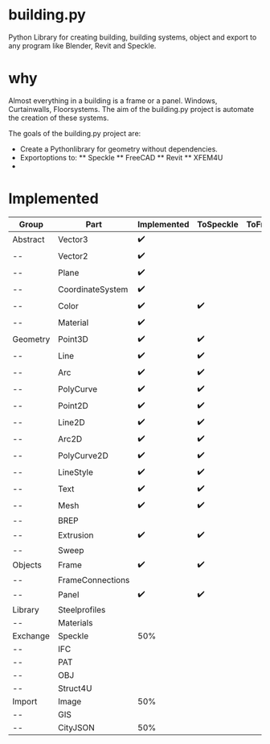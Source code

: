 # building.py
Python Library for creating building, building systems, object and export to any program like Blender, Revit and Speckle.

# why
Almost everything in a building is a frame or a panel. Windows, Curtainwalls, Floorsystems. The aim of the building.py project is automate the creation of these systems.

The goals of the building.py project are:
* Create a Pythonlibrary for geometry without dependencies.
* Exportoptions to:
** Speckle
** FreeCAD
** Revit
** XFEM4U
* 

# Implemented

Group | Part | Implemented | ToSpeckle | ToFreeCAD 
--- | --- | --- | --- | --- 
Abstract | Vector3 | :heavy_check_mark: |  |  
-- | Vector2 | :heavy_check_mark: |  |  
-- | Plane | :heavy_check_mark: |  |  
-- | CoordinateSystem | :heavy_check_mark: |  |  
-- | Color | :heavy_check_mark: | :heavy_check_mark: |  
-- | Material | :heavy_check_mark: | |  
Geometry | Point3D | :heavy_check_mark: | :heavy_check_mark:  |  
-- | Line | :heavy_check_mark: | :heavy_check_mark:  |  
-- | Arc | :heavy_check_mark: | :heavy_check_mark:  |  
-- | PolyCurve | :heavy_check_mark: | :heavy_check_mark:  |  
-- | Point2D | :heavy_check_mark: | :heavy_check_mark:  |  
-- | Line2D | :heavy_check_mark: | :heavy_check_mark:  |  
-- | Arc2D | :heavy_check_mark: | :heavy_check_mark:  |  
-- | PolyCurve2D | :heavy_check_mark: | :heavy_check_mark:  |  
-- | LineStyle | :heavy_check_mark: | :heavy_check_mark:  |  
-- | Text | :heavy_check_mark: | :heavy_check_mark:  |  
-- | Mesh | :heavy_check_mark: | :heavy_check_mark:  |  
-- | BREP | | |  
-- | Extrusion | :heavy_check_mark: | :heavy_check_mark:  |  
-- | Sweep | | |  
Objects | Frame | :heavy_check_mark: | :heavy_check_mark:  |  
-- | FrameConnections | |  |  
--| Panel | :heavy_check_mark: | :heavy_check_mark:  |  
Library | Steelprofiles | |  |  
-- | Materials | |  |  
Exchange | Speckle | 50% |  |  
-- | IFC | |  |  
-- | PAT | |  |  
-- | OBJ | |  |  
-- | Struct4U | |  |  
Import | Image | 50% |  |  
-- | GIS | |  |  
-- | CityJSON | 50% |  |  
